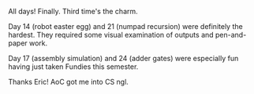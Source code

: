 All days! Finally. Third time's the charm.

Day 14 (robot easter egg) and 21 (numpad recursion) were definitely the hardest. They required some visual examination of outputs and pen-and-paper work. 

Day 17 (assembly simulation) and 24 (adder gates) were especially fun having just taken Fundies this semester.

Thanks Eric! AoC got me into CS ngl.
